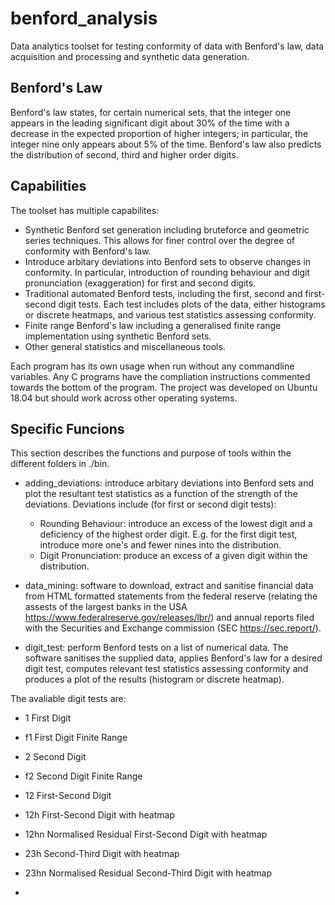 # benford_analysis
Data analytics toolset for testing conformity of data with Benford's law, data acquisition and processing and synthetic data generation. 

## Benford's Law
Benford's law states, for certain numerical sets, that the integer one appears in the leading significant digit about 30% of the time with a decrease in the expected proportion of higher integers; in particular, the integer nine only appears about 5% of the time. Benford's law also predicts the distribution of second, third and higher order digits. 

## Capabilities
The toolset has multiple capabilites:

* Synthetic Benford set generation including bruteforce and geometric series techniques. This allows for finer control over the degree of conformity with Benford's law. 
* Introduce arbitary deviations into Benford sets to observe changes in conformity. In particular, introduction of rounding behaviour and digit pronunciation (exaggeration) for first and second digits. 
* Traditional automated Benford tests, including the first, second and first-second digit tests. Each test includes plots of the data, either histograms or discrete heatmaps, and various test statistics assessing conformity. 
* Finite range Benford's law including a generalised finite range implementation using synthetic Benford sets. 
* Other general statistics and miscellaneous tools. 

Each program has its own usage when run without any commandline variables. Any C programs have the compliation instructions commented towards the bottom of the program. The project was developed on Ubuntu 18.04 but should work across other operating systems. 

## Specific Funcions
This section describes the functions and purpose of tools within the different folders in ./bin. 

* adding_deviations: introduce arbitary deviations into Benford sets and plot the resultant test statistics as a function of the strength of the deviations. Deviations include (for first or second digit tests):
  * Rounding Behaviour: introduce an excess of the lowest digit and a deficiency of the highest order digit. E.g. for the first digit test, introduce more one's and fewer nines into the distribution. 
  * Digit Pronunciation: produce an excess of a given digit within the distribution. 

* data_mining: software to download, extract and sanitise financial data from HTML formatted statements from the federal reserve (relating the assests of the largest banks in the USA https://www.federalreserve.gov/releases/lbr/) and annual reports filed with the Securities and Exchange commission (SEC https://sec.report/). 
* digit_test: perform Benford tests on a list of numerical data. The software sanitises the supplied data, applies Benford's law for a desired digit test, computes relevant test statistics assessing conformity and produces a plot of the results (histogram or discrete heatmap). 

The avaliable digit tests are:
* 1    First Digit
* f1   First Digit Finite Range
* 2    Second Digit
* f2   Second Digit Finite Range
* 12   First-Second Digit
* 12h  First-Second Digit with heatmap
* 12hn Normalised Residual First-Second Digit with heatmap
* 23h  Second-Third Digit with heatmap
* 23hn Normalised Residual Second-Third Digit with heatmap

* 
